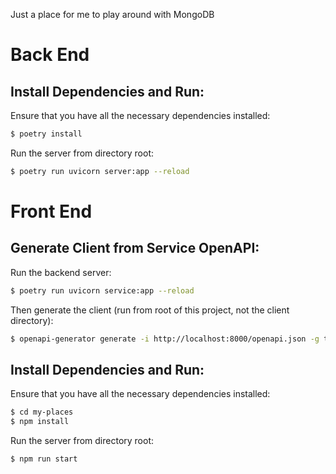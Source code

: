 Just a place for me to play around with MongoDB


# Back End

## Install Dependencies and Run:

Ensure that you have all the necessary dependencies installed:
```bash
$ poetry install
```
Run the server from directory root:
```bash
$ poetry run uvicorn server:app --reload
```

# Front End

## Generate Client from Service OpenAPI:

Run the backend server:
```bash
$ poetry run uvicorn service:app --reload
```

Then generate the client (run from root of this project, not the client directory):
```bash
$ openapi-generator generate -i http://localhost:8000/openapi.json -g typescript-fetch -o my-places/src/api
```

## Install Dependencies and Run:

Ensure that you have all the necessary dependencies installed:
```bash
$ cd my-places
$ npm install
```
Run the server from directory root:
```bash
$ npm run start
```